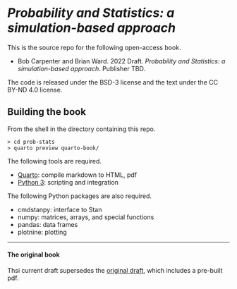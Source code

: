 # *Probability and Statistics: a simulation-based approach*

This is the source repo for the following open-access book. 

* Bob Carpenter and Brian Ward.  2022 Draft.  *Probability and Statistics: a simulation-based approach*.  Publisher TBD.

The code is released under the BSD-3 license and the text under the CC BY-ND 4.0 license.


## Building the book

From the shell in the directory containing this repo.

```
> cd prob-stats
> quarto preview quarto-book/
```

The following tools are required.

* [Quarto](https://quarto.org): compile markdown to HTML, pdf
* [Python 3](https://www.python.org/): scripting and integration

The following Python packages are also required.

* cmdstanpy: interface to Stan
* numpy: matrices, arrays, and special functions
* pandas: data frames
* plotnine: plotting

<hr />

#### The original book

Thsi current draft supersedes the
[original draft](original/README.md), which includes a pre-built pdf.
